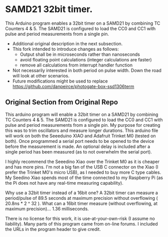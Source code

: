 # SAMD21 32bit timer.

This Arduino program enables a 32bit timer on a SAMD21 by combining TC Counters 4 & 5.
The SAMD21 is configured to load the CC0 and CC1 with pulse and period measurements from a single pin.

* Additional original description in the next subsection. 
* This fork intended to introduce changes as follows:
    * Output shall be in microseconds rather than nanoseconds
	* avoid floating point calculations (integer calculations are faster)
	* remove all calculations from interrupt handler function
* Not necessarily interested in both period on pulse width. Down the road will look at other scenarios.
* Future modifications might be used to replace https://github.com/danpeirce/photogate-box-ssd1306term 


## Original Section from Original Repo

This arduino program will enable a 32bit timer on a SAMD21 by combining TC Counters 4 & 5.
The SAMD21 is configured to load the CC0 and CC1 with pulse and period measurements from a single pin.
My purpose for creating this was to trim oscillators and measure longer durations.
This arduino file will work on both the Seeeduino XIAO and Adafruit Trinket M0 (tested on both).
Once programmed a serial port needs to be opened to the device before the measurement is made.
An optional delay is included after a single period has been measured (as to not overwhelm the serial port).

I highly recommend the Seeedino Xiao over the Trinket M0 as it is cheaper and has more pins.
I'm not a big fan of the USB C connector on the Xiao (I prefer the Trinket M0's micro USB), as I needed to buy more C type cables.
My Seedino Xiao spends most of the time connected to my Raspberry Pi (as the Pi does not have any real-time measuring capability). 

Why use a 32bit timer instead of a 16bit one? A 32bit timer can measure a period/pulse of 89.5 seconds at maximum precision without overflowing ( 20.8ns * 2 ^ 32 ).
What can a 16bit timer measure (without overflowing, at maximum precision)... 1.36 milliseconds.

There is no license for this work, it is use-at-your-own-risk (I assume no liability).
Many parts of this program came from on-line forums. I included the URLs in the program header to give credit.
